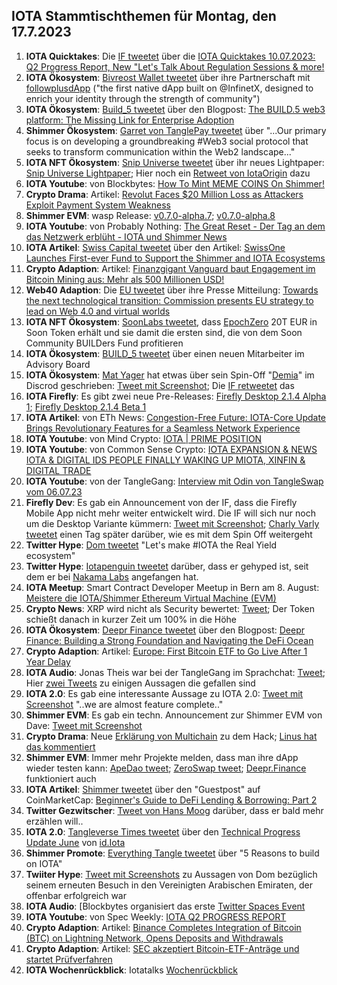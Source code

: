 ## IOTA Stammtischthemen für Montag, den 17.7.2023

1. **IOTA Quicktakes**: Die [IF tweetet](https://twitter.com/iota/status/1678328300769296384?s=20) über die [IOTA Quicktakes 10.07.2023: Q2 Progress Report, New "Let's Talk About Regulation Sessions & more!](https://www.youtube.com/watch?v=7B5tTd3d_VY)
2. **IOTA Ökosystem**: [Bivreost Wallet tweetet](https://twitter.com/bivreost/status/1678490891709739020?s=20) über ihre Partnerschaft mit [followplusdApp](https://twitter.com/followplusdapp) ("the first native dApp built on @InfinetX, designed to enrich your identity through the strength of community")
3. **IOTA Ökosystem**: [Build_5 tweetet](https://twitter.com/build5tech/status/1678640426687819777?s=20) über den Blogpost: [The BUILD.5 web3 platform: The Missing Link for Enterprise Adoption](https://build5.com/blog/platform/)
4. **Shimmer Ökosystem**: [Garret von TanglePay tweetet](https://twitter.com/GarrettBullish/status/1678624907171864577?s=20) über "...Our primary focus is on developing a groundbreaking #Web3 social protocol that seeks to transform communication within the Web2 landscape..."
5. **IOTA NFT Ökosystem**: [Snip Universe tweetet](https://twitter.com/snippool/status/1678670656655728640?s=20) über ihr neues Lightpaper: [Snip Universe Lightpaper](https://medium.com/@snippool/snip-universe-lightpaper-93ca5d77e777); Hier noch ein [Retweet von IotaOrigin](https://twitter.com/origin_iota/status/1678675602344222720?s=20) dazu
6. **IOTA Youtube**: von Blockbytes: [How To Mint MEME COINS On Shimmer!](https://twitter.com/origin_iota/status/1678675602344222720?s=20)
7. **Crypto Drama**: Artikel: [Revolut Faces $20 Million Loss as Attackers Exploit Payment System Weakness](https://thehackernews.com/2023/07/hackers-steal-20-million-by-exploiting.html)
8. **Shimmer EVM**: wasp Release: [v0.7.0-alpha.7](https://github.com/iotaledger/wasp/releases); [v0.7.0-alpha.8](https://github.com/iotaledger/wasp/releases/tag/v0.7.0-alpha.8)
9. **IOTA Youtube**: von Probably Nothing: [The Great Reset - Der Tag an dem das Netzwerk erblüht - IOTA und Shimmer News](https://www.youtube.com/watch?v=k3S6-9Y0x9g)
10. **IOTA Artikel**: [Swiss Capital tweetet](https://twitter.com/Swissonecapital/status/1678775186689228800?s=20) über den Artikel: [SwissOne Launches First-ever Fund to Support the Shimmer and IOTA Ecosystems](https://techpope.com/swissone-launches-first-ever-fund-to-support-the-shimmer-and-iota-ecosystems/)
11. **Crypto Adaption**: Artikel: [Finanzgigant Vanguard baut Engagement im Bitcoin Mining aus: Mehr als 500 Millionen USD!](https://www.blocktrainer.de/vanguard-baut-bitcoin-mining-aus/)
12. **Web40 Adaption**: Die [EU tweetet](https://twitter.com/DigitalEU/status/1678764358372044801?s=20) über ihre Presse Mitteilung: [Towards the next technological transition: Commission presents EU strategy to lead on Web 4.0 and virtual worlds](https://ec.europa.eu/commission/presscorner/detail/en/ip_23_3718)
13. **IOTA NFT Ökosystem**: [SoonLabs tweetet](https://twitter.com/soon_labs/status/1679018890024878080?s=20), dass [EpochZero](https://twitter.com/Epoch_0) 20T EUR in Soon Token erhält und sie damit die ersten sind, die von dem Soon Community BUILDers Fund profitieren
14. **IOTA Ökosystem**: [BUILD_5 tweetet](https://twitter.com/build5tech/status/1679002286528536577?s=20) über einen neuen Mitarbeiter im Advisory Board
15. **IOTA Ökosystem**: [Mat Yager](https://twitter.com/Mat_Yarger) hat etwas über sein Spin-Off "[Demia](https://twitter.com/_Demia)" im Discrod geschrieben: [Tweet mit Screenshot](https://twitter.com/MoonacoPodcast/status/1679001524771356673?s=20); Die [IF retweetet](https://twitter.com/iota/status/1680853595544076289?s=20) das
16. **IOTA Firefly**: Es gibt zwei neue Pre-Releases: [Firefly Desktop 2.1.4 Alpha 1](https://github.com/iotaledger/firefly/releases); [Firefly Desktop 2.1.4 Beta 1](https://github.com/iotaledger/firefly/releases/tag/desktop-2.1.4-beta-1)
17. **IOTA Artikel**: von ETh News: [Congestion-Free Future: IOTA-Core Update Brings Revolutionary Features for a Seamless Network Experience](https://www.ethnews.com/congestion-free-future-iota-core-update-brings-revolutionary-features-for-a-seamless-network-experience/)
18. **IOTA Youtube**: von Mind Crypto: [IOTA | PRIME POSITION](https://www.youtube.com/watch?v=xX9i8dufoTw)
19. **IOTA Youtube**: von Common Sense Crypto: [IOTA EXPANSION & NEWS IOTA & DIGITAL IDS PEOPLE FINALLY WAKING UP MIOTA, XINFIN & DIGITAL TRADE](https://www.youtube.com/watch?v=bcW8yI012zU)
20. **IOTA Youtube**: von der TangleGang: [Interview mit Odin von TangleSwap vom 06.07.23](https://www.youtube.com/watch?v=znzw0Ua-yrY)
21. **Firefly Dev**: Es gab ein Announcement von der IF, dass die Firefly Mobile App nicht mehr weiter entwickelt wird. Die IF will sich nur noch um die Desktop Variante kümmern: [Tweet mit Screenshot](https://twitter.com/Vrom14286662/status/1679121056269836294?s=20); [Charly Varly tweetet](https://twitter.com/c_varley/status/1679442774423216128?s=20) einen Tag später darüber, wie es mit dem Spin Off weitergeht
22. **Twitter Hype**: [Dom tweetet](https://twitter.com/DomSchiener/status/1679749612196839426?s=20) "Let's make #IOTA the Real Yield ecosystem"
23. **Twitter Hype**: [Iotapenguin tweetet](https://twitter.com/iota_penguin/status/1680841103048601600?s=20) darüber, dass er gehyped ist, seit dem er bei [Nakama Labs](https://twitter.com/Nakama_Labs) angefangen hat.
24. **IOTA Meetup**: Smart Contract Developer Meetup in Bern am 8. August: [Meistere die IOTA/Shimmer Ethereum Virtual Machine (EVM)](https://www.meetup.com/de-DE/iota-bern/events/294759727/?_xtd=gqFyqTI1MTYxMTc1MKFwo2FwaQ%253D%253D&from=ref)
25. **Crypto News**: XRP wird nicht als Security bewertet: [Tweet](https://twitter.com/IOHK_Charles/status/1679519335667179520?s=20); Der Token schießt danach in kurzer Zeit um 100% in die Höhe
26. **IOTA Ökosystem**: [Deepr Finance tweetet](https://twitter.com/DeeprFinance/status/1679505932810612736?s=20) über den Blogpost: [Deepr Finance: Building a Strong Foundation and Navigating the DeFi Ocean](https://medium.com/@Deepr.Finance/deepr-finance-building-a-strong-foundation-and-navigating-the-defi-ocean-69d72587f0a3)
27. **Crypto Adaption**: Artikel: [Europe: First Bitcoin ETF to Go Live After 1 Year Delay](https://watcher.guru/news/europe-first-bitcoin-etf-to-go-live-after-1-year-delay#:~:text=Europe%3A%20First%20Bitcoin%20ETF%20to%20Go%20Live%20After%201%20Year%20Delay)
28. **IOTA Audio**: Jonas Theis war bei der TangleGang im Sprachchat: [Tweet](https://twitter.com/GangTangleTalk/status/1679429920370376708?s=20); Hier [zwei Tweets](https://twitter.com/Vrom14286662/status/1679719797079064576?s=20) zu einigen Aussagen die gefallen sind
29. **IOTA 2.0**: Es gab eine interessante Aussage zu IOTA 2.0: [Tweet mit Screenshot](https://twitter.com/Vrom14286662/status/1679474213495644160?s=20) "..we are almost feature complete.."
30. **Shimmer EVM**: Es gab ein techn. Announcement zur Shimmer EVM von Dave: [Tweet mit Screenshot](https://twitter.com/Vrom14286662/status/1679474958391492612?s=20)
31. **Crypto Drama**: Neue [Erklärung von Multichain](https://twitter.com/MultichainOrg/status/1679768407628185600?s=20) zu dem Hack; [Linus hat das kommentiert](https://twitter.com/LinusNaumann/status/1679777224537305089?s=20)
32. **Shimmer EVM**: Immer mehr Projekte melden, dass man ihre dApp wieder testen kann: [ApeDao tweet](https://twitter.com/iotapes/status/1679972940455059457?s=20); [ZeroSwap tweet](https://twitter.com/ZeroSwapNFT/status/1680170521529315329?s=20); [Deepr.Finance](https://deepr.finance/dashboard) funktioniert auch
33. **IOTA Artikel**: [Shimmer tweetet](https://twitter.com/shimmernet/status/1679943853024116737?s=20) über den "Guestpost" auf CoinMarketCap: [Beginner's Guide to DeFi Lending & Borrowing: Part 2](https://coinmarketcap.com/community/articles/64a2812b001de42d52ea97d0/)
34. **Twitter Gezwitscher**: [Tweet von Hans Moog](https://twitter.com/hus_qy/status/1680612016002674692?s=20) darüber, dass er bald mehr erzählen will..
35. **IOTA 2.0**: [Tangleverse Times tweetet](https://twitter.com/TangleverseWeb/status/1680538728207466498?s=20) über den [Technical Progress Update June](https://www.times.tangleverse.io/technical-progress-update-june/) von [id.Iota](https://twitter.com/id_iota)
36. **Shimmer Promote**: [Everything Tangle tweetet](https://twitter.com/allthingstangle/status/1680529265836675075?s=20) über "5 Reasons to build on IOTA"
37. **Twiiter Hype**: [Tweet mit Screenshots](https://twitter.com/Vrom14286662/status/1680646755015176193?s=20) zu Aussagen von Dom bezüglich seinem erneuten Besuch in den Vereinigten Arabischen Emiraten, der offenbar erfolgreich war
38. **IOTA Audio**: [Blockbytes organisiert das erste [Twitter Spaces Event](https://twitter.com/blockbytescom/status/1680918317178015746?s=20)
39. **IOTA Youtube**: von Spec Weekly: [IOTA Q2 PROGRESS REPORT](https://www.youtube.com/watch?v=nJWHhRZoxrg)
40. **Crypto Adaption**: Artikel: [Binance Completes Integration of Bitcoin (BTC) on Lightning Network, Opens Deposits and Withdrawals](https://www.binance.com/en/support/announcement/binance-completes-integration-of-bitcoin-btc-on-lightning-network-opens-deposits-and-withdrawals-eefbfae2c0ae472d9e1e36f1a30bf340?ref=AZTKZ9XS)
41. **Crypto Adaption**: Artikel: [SEC akzeptiert Bitcoin-ETF-Anträge und startet Prüfverfahren](https://www.btc-echo.de/news/sec-akzeptiert-bitcoin-etf-antraege-und-startet-pruefverfahren-167852/)
42. **IOTA Wochenrückblick**: Iotatalks [Wochenrückblick](https://www.iota-talk.com/index.php?article/306-wochenr%C3%BCckblick-vom-9-bis-15-juli-2023/)
